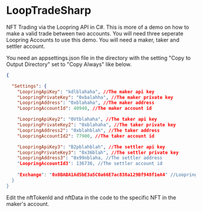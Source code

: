 # LoopTradeSharp
NFT Trading via the Loopring API in C#. This is more of a demo on how to make a valid trade between two accounts. You will need three seperate Loopring Accounts to use this demo. You will need a maker, taker and settler account.

You need an appsettings.json file in the directory with the setting "Copy to Output Directory" set to "Copy Always" like below. 

```json
{

  "Settings": {
    "LoopringApiKey": "kdlblahaha", //The maker api key
    "LoopringPrivateKey": "0xbalahha", //The maker private key
    "LoopringAddress": "0xblahaha", //The maker address
    "LoopringAccountId": 40940, //The maker account id

    "LoopringApiKey2": "0Vtblahaha", //The taker api key
    "LoopringPrivateKey2": "0xblahaha", //The taker private key
    "LoopringAddress2": "0xblahblah", //The taker address
    "LoopringAccountId2": 77900, //The taker account id

    "LoopringApiKey3": "B2pblahblah", //The settler api key
    "LoopringPrivateKey3": "0x36blah", //The settler private key
    "LoopringAddress3": "0x99nblaha, //The settler address
    "LoopringAccountId3": 136736, //The settler account id
    
    "Exchange": "0x0BABA1Ad5bE3a5C0a66E7ac838a129Bf948f1eA4" //Loopring Exchange address
  }
}
```

Edit the nftTokenId and nftData in the code to the specific NFT in the maker's account.
